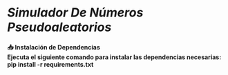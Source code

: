 <h1> <em> Simulador De Números Pseudoaleatorios </em></h1>
<h4>
📥 Instalación de Dependencias <br> 
Ejecuta el siguiente comando para instalar las dependencias necesarias:<br> 
pip install -r requirements.txt
</h4>
